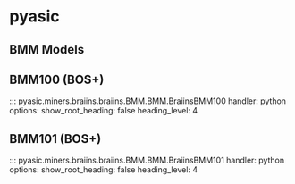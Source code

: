 # pyasic
## BMM Models

## BMM100 (BOS+)
::: pyasic.miners.braiins.braiins.BMM.BMM.BraiinsBMM100
    handler: python
    options:
        show_root_heading: false
        heading_level: 4

## BMM101 (BOS+)
::: pyasic.miners.braiins.braiins.BMM.BMM.BraiinsBMM101
    handler: python
    options:
        show_root_heading: false
        heading_level: 4

